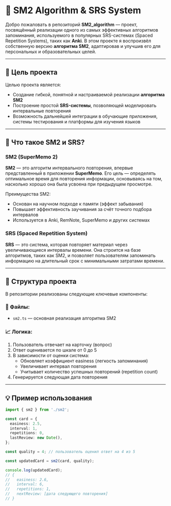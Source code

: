 # 🧠 SM2 Algorithm & SRS System

Добро пожаловать в репозиторий **SM2_algorithm** — проект, посвящённый реализации одного из самых эффективных алгоритмов запоминания, используемого в популярных SRS-системах (Spaced Repetition Systems), таких как **Anki**. В этом проекте я воспроизвёл собственную версию **алгоритма SM2**, адаптировав и улучшив его для персональных и образовательных целей.

---

## 🎯 Цель проекта

Целью проекта является:
- Создание гибкой, понятной и настраиваемой реализации **алгоритма SM2**
- Построение простой **SRS-системы**, позволяющей моделировать интервальные повторения
- Возможность дальнейшей интеграции в обучающие приложения, системы тестирования и платформы для изучения языков

---

## 📘 Что такое SM2 и SRS?

### SM2 (SuperMemo 2)
**SM2** — это алгоритм интервального повторения, впервые представленный в приложении **SuperMemo**. Его цель — определять оптимальное время для повторения информации, основываясь на том, насколько хорошо она была усвоена при предыдущем просмотре.

Преимущества SM2:
- Основан на научном подходе к памяти (эффект забывания)
- Повышает эффективность заучивания за счёт точного подбора интервалов
- Используется в Anki, RemNote, SuperMemo и других системах

### SRS (Spaced Repetition System)
**SRS** — это система, которая повторяет материал через увеличивающиеся интервалы времени. Она строится на базе алгоритмов, таких как SM2, и позволяет пользователям запоминать информацию на длительный срок с минимальными затратами времени.

---

## 🔧 Структура проекта

В репозитории реализованы следующие ключевые компоненты:

### 📂 Файлы:
- `sm2.ts` — основная реализация алгоритма SM2

### 📈 Логика:
1. Пользователь отвечает на карточку (вопрос)
2. Ответ оценивается по шкале от 0 до 5
3. В зависимости от оценки система:
   - Обновляет коэффициент easiness (легкость запоминания)
   - Увеличивает интервал повторения
   - Учитывает количество успешных повторений (repetition count)
4. Генерируется следующая дата повторения

---

## 💡 Пример использования

```ts
import { sm2 } from './sm2';

const card = {
  easiness: 2.5,
  interval: 1,
  repetitions: 0,
  lastReview: new Date(),
};

const quality = 4; // пользователь оценил ответ на 4 из 5

const updatedCard = sm2(card, quality);

console.log(updatedCard);
// {
//   easiness: 2.6,
//   interval: 6,
//   repetitions: 1,
//   nextReview: [дата следующего повторения]
// }
